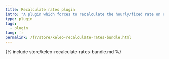 ```yaml
---
title: Recalculate rates plugin
intro: "A plugin which forces to recalculate the hourly/fixed rate on every timesheet update"
type: plugin
tags:
  - plugin
lang: fr
permalink: /fr/store/keleo-recalculate-rates-bundle.html
---
```


{% include store/keleo-recalculate-rates-bundle.md %}
